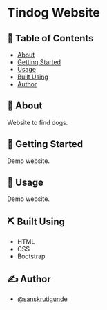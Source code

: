 # Tindog Website

## 📝 Table of Contents

- [About](#about)
- [Getting Started](#getting_started)
- [Usage](#usage)
- [Built Using](#built_using)
- [Author](#author)

## 🧐 About <a name = "about"></a>

Website to find dogs.

## 🏁 Getting Started <a name = "getting_started"></a>

Demo website.

## 🎈 Usage <a name = "usage"></a>

Demo website.

## ⛏️ Built Using <a name = "built_using"></a>

- HTML
- CSS
- Bootstrap

## ✍️ Author <a name = "author"></a>

- [@sanskrutigunde](https://github.com/sanskrutigunde)
